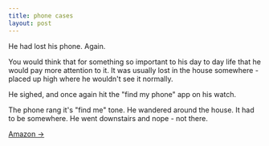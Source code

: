 ```yaml
---
title: phone cases
layout: post
---
```


He had lost his phone. Again.

You would think that for something so important to his day to day life that he would pay more attention to it. It was usually lost in the house somewhere - placed up high where he wouldn't see it normally.

He sighed, and once again hit the "find my phone" app on his watch.

The phone rang it's "find me" tone. He wandered around the house. It had to be somewhere. He went downstairs and nope - not there.

<a href="{{ page.link }}"> Amazon <span class="link-arrow"> &rarr;</span></a>

